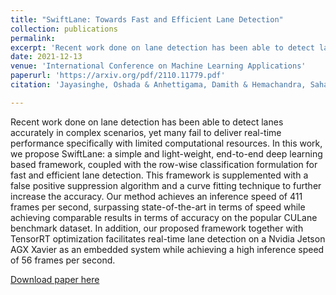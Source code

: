 ```yaml
---
title: "SwiftLane: Towards Fast and Efficient Lane Detection"
collection: publications
permalink: 
excerpt: 'Recent work done on lane detection has been able to detect lanes accurately in complex scenarios, yet many fail to deliver real-time performance specifically with limited computational resources. In this work, we propose SwiftLane: a simple and light-weight, end-to-end deep learning based framework, coupled with the row-wise classification formulation for fast and efficient lane detection. This framework is supplemented with a false positive suppression algorithm and a curve fitting technique to further increase the accuracy. Our method achieves an inference speed of 411 frames per second, surpassing state-of-the-art in terms of speed while achieving comparable results in terms of accuracy on the popular CULane benchmark dataset. In addition, our proposed framework together with TensorRT optimization facilitates real-time lane detection on a Nvidia Jetson AGX Xavier as an embedded system while achieving a high inference speed of 56 frames per second.'
date: 2021-12-13
venue: 'International Conference on Machine Learning Applications'
paperurl: 'https://arxiv.org/pdf/2110.11779.pdf'
citation: 'Jayasinghe, Oshada & Anhettigama, Damith & Hemachandra, Sahan & Kariyawasam, Shenali & Rodrigo, Ranga & Jayasekara, Peshala. (2021). &quot;SwiftLane: Towards Fast and Efficient Lane Detection.&quot; <i>International Conference on Machine Learning Applications</i>. 1(2).'

---
```

Recent work done on lane detection has been able to detect lanes accurately in complex scenarios, yet many fail to deliver real-time performance specifically with limited computational resources. In this work, we propose SwiftLane: a simple and light-weight, end-to-end deep learning based framework, coupled with the row-wise classification formulation for fast and efficient lane detection. This framework is supplemented with a false positive suppression algorithm and a curve fitting technique to further increase the accuracy. Our method achieves an inference speed of 411 frames per second, surpassing state-of-the-art in terms of speed while achieving comparable results in terms of accuracy on the popular CULane benchmark dataset. In addition, our proposed framework together with TensorRT optimization facilitates real-time lane detection on a Nvidia Jetson AGX Xavier as an embedded system while achieving a high inference speed of 56 frames per second.

[Download paper here](https://arxiv.org/pdf/2110.11779.pdf)
